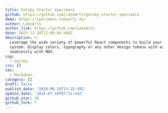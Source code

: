 ```yaml
---
title: Gatsby Starter Specimens
github: https://github.com/LekoArts/gatsby-starter-specimens
demo: https://specimens.lekoarts.de/
author: LekoArts
author_link: https://github.com/LekoArts
date: 2023-11-28T11:09:04.448Z
description: >-
  Leverage the wide variety of powerful React components to build your design
  system. Display colors, typography or any other design tokens with ease. Works
  seamlessly with MDX.
ssg:
  - Gatsby
css: []
cms:
  - Markdown
category: []
draft: false
publish_date: '2019-08-19T13:25:39Z'
update_date: '2024-07-10T07:31:34Z'
github_star: 38
github_fork: 7
---
```


